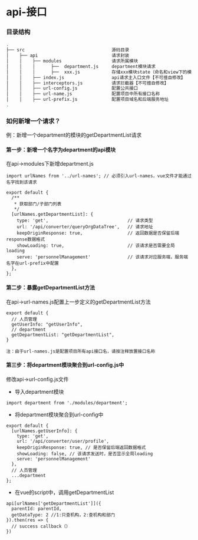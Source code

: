 # api-接口

### 目录结构


``` bash
.
├── src                                 源码目录    
│    ├── api                            请求封装
│    │    ├── modules                   请求所属模块
│    │    │      ├──  department.js     department模块请求
│    │    │      ├──  xxx.js            存储xxx模块state（命名和view下的模块文件夹保持一致）
│    │    ├── index.js                  api请求主入口文件【不可擅自修改】
│    │    ├── interceptors.js           请求拦截器【不可擅自修改】
│    │    ├── url-config.js             配置公共接口
│    │    ├── url-name.js               配置项目中所有接口名称
│    │    ├── url-prefix.js             配置项目域名和后端服务地址
.

```

### 如何新增一个请求？

例：新增一个department的模块的getDepartmentList请求

#### 第一步：新增一个名字为department的api模块

在api->modules下新增department.js

```
import urlNames from '../url-names'; // 必须引入url-names，vue文件才能通过名字找到该请求

export default {
  /**
   * 获取部门/子部门列表
   */
  [urlNames.getDepartmentList]: {
    type: 'get',                              // 请求类型
    url: '/api/converter/queryOrgDataTree',   // 请求地址
    keepOriginResponse: true,                 // 返回数据是否保留后端response数据格式
    showLoading: true,                        // 该请求是否需要全局loading
    serve: 'personnelManagement'              // 该请求对应服务端，服务端名字在url-prefix中配置
  },
};
```

#### 第二步：暴露getDepartmentList方法

在api->url-names.js配置上一步定义的getDepartmentList方法

```
export default {
  // 人员管理
  getUserInfo: "getUserInfo",
  // department
  getDepartmentList: "getDepartmentList",
}
```
`注：由于url-names.js是配置项目所有api接口名，请按注释放置接口名称`


#### 第三步：将department模块聚合到url-config.js中

修改api->url-config.js文件

+ 导入department模块

```
import department from './modules/department';
```

+ 将department模块聚合到url-config中
```
export default {
  [urlNames.getUserInfo]: {
    type: 'get',
    url: '/api/converter/user/profile',
    keepOriginResponse: true, // 是否保留后端返回数据格式
    showLoading: false, // 该请求发送时，是否显示全局loading
    serve: 'personnelManagement'
  },
  // 人员管理
  ...department
};
```

+ 在vue的script中，调用getDepartmentList
```
api[urlNames['getDepartmentList']]({
  parentId: parentId,
  getDataType: 2 //1:只查机构，2:查机构和部门
}).then(res => {
  // success callback（）
})
```
